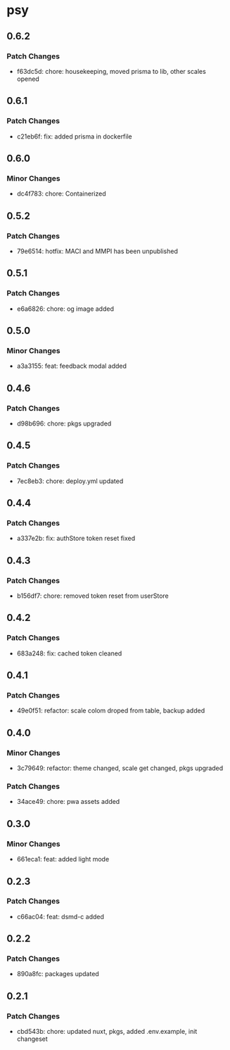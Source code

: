 # psy

## 0.6.2

### Patch Changes

- f63dc5d: chore: housekeeping, moved prisma to lib, other scales opened

## 0.6.1

### Patch Changes

- c21eb6f: fix: added prisma in dockerfile

## 0.6.0

### Minor Changes

- dc4f783: chore: Containerized

## 0.5.2

### Patch Changes

- 79e6514: hotfix: MACI and MMPI has been unpublished

## 0.5.1

### Patch Changes

- e6a6826: chore: og image added

## 0.5.0

### Minor Changes

- a3a3155: feat: feedback modal added

## 0.4.6

### Patch Changes

- d98b696: chore: pkgs upgraded

## 0.4.5

### Patch Changes

- 7ec8eb3: chore: deploy.yml updated

## 0.4.4

### Patch Changes

- a337e2b: fix: authStore token reset fixed

## 0.4.3

### Patch Changes

- b156df7: chore: removed token reset from userStore

## 0.4.2

### Patch Changes

- 683a248: fix: cached token cleaned

## 0.4.1

### Patch Changes

- 49e0f51: refactor: scale colom droped from table, backup added

## 0.4.0

### Minor Changes

- 3c79649: refactor: theme changed, scale get changed, pkgs upgraded

### Patch Changes

- 34ace49: chore: pwa assets added

## 0.3.0

### Minor Changes

- 661eca1: feat: added light mode

## 0.2.3

### Patch Changes

- c66ac04: feat: dsmd-c added

## 0.2.2

### Patch Changes

- 890a8fc: packages updated

## 0.2.1

### Patch Changes

- cbd543b: chore: updated nuxt, pkgs, added .env.example, init changeset
